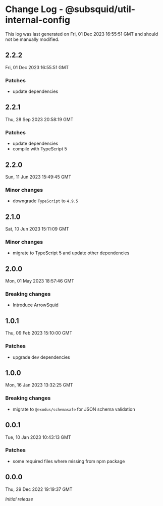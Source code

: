 # Change Log - @subsquid/util-internal-config

This log was last generated on Fri, 01 Dec 2023 16:55:51 GMT and should not be manually modified.

## 2.2.2
Fri, 01 Dec 2023 16:55:51 GMT

### Patches

- update dependencies

## 2.2.1
Thu, 28 Sep 2023 20:58:19 GMT

### Patches

- update dependencies
- compile with TypeScript 5

## 2.2.0
Sun, 11 Jun 2023 15:49:45 GMT

### Minor changes

- downgrade `TypeScript` to `4.9.5`

## 2.1.0
Sat, 10 Jun 2023 15:11:09 GMT

### Minor changes

- migrate to TypeScript 5 and update other dependencies

## 2.0.0
Mon, 01 May 2023 18:57:46 GMT

### Breaking changes

- Introduce ArrowSquid

## 1.0.1
Thu, 09 Feb 2023 15:10:00 GMT

### Patches

- upgrade dev dependencies

## 1.0.0
Mon, 16 Jan 2023 13:32:25 GMT

### Breaking changes

- migrate to `@exodus/schemasafe` for JSON schema validation

## 0.0.1
Tue, 10 Jan 2023 10:43:13 GMT

### Patches

- some required files where missing from npm package

## 0.0.0
Thu, 29 Dec 2022 19:19:37 GMT

_Initial release_

